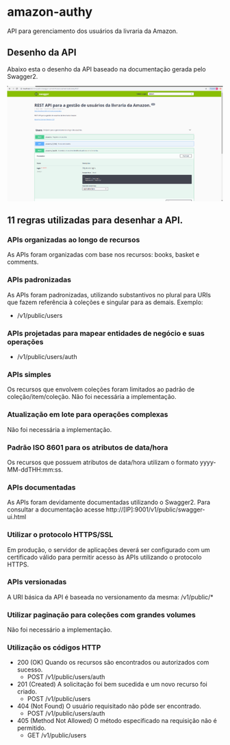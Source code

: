 # amazon-authy

API para gerenciamento dos usuários da livraria da Amazon.

## Desenho da API

Abaixo esta o desenho da API baseado na documentação gerada pelo Swagger2.

![Desenho da API](amazon-authy-design.png)

## 11 regras utilizadas para desenhar a API.

### APIs organizadas ao longo de recursos
As APIs foram organizadas com base nos recursos: books, basket e comments.

### APIs padronizadas
As APIs foram padronizadas, utilizando substantivos no plural para URIs que fazem referência à coleções e singular para as demais. Exemplo:
 - /v1/public/users
 
### APIs projetadas para mapear entidades de negócio e suas operações
 - /v1/public/users/auth
 
### APIs simples
Os recursos que envolvem coleções foram limitados ao padrão de coleção/item/coleção.
Não foi necessária a implementação.
 
### Atualização em lote para operações complexas
Não foi necessária a implementação.

### Padrão ISO 8601 para os atributos de data/hora
Os recursos que possuem atributos de data/hora utilizam o formato yyyy-MM-ddTHH:mm:ss.

### APIs documentadas
As APIs foram devidamente documentadas utilizando o Swagger2. Para consultar a documentação acesse http://[IP]:9001/v1/public/swagger-ui.html

### Utilizar o protocolo HTTPS/SSL
Em produção, o servidor de aplicações deverá ser configurado com um certificado válido para permitir acesso às APIs utilizando o protocolo HTTPS.

### APIs versionadas
A URI básica da API é baseada no versionamento da mesma: /v1/public/* 

### Utilizar paginação para coleções com grandes volumes
Não foi necessário a implementação.

### Utilização os códigos HTTP
 - 200 (OK) Quando os recursos são encontrados ou autorizados com sucesso.
   - POST /v1/public/users/auth
 - 201 (Created) A solicitação foi bem sucedida e um novo recurso foi criado.
   - POST /v1/public/users
 - 404 (Not Found) O usuário requisitado não pôde ser encontrado.
   - POST /v1/public/users/auth
 - 405 (Method Not Allowed) O método especificado na requisição não é permitido.
   - GET /v1/public/users
